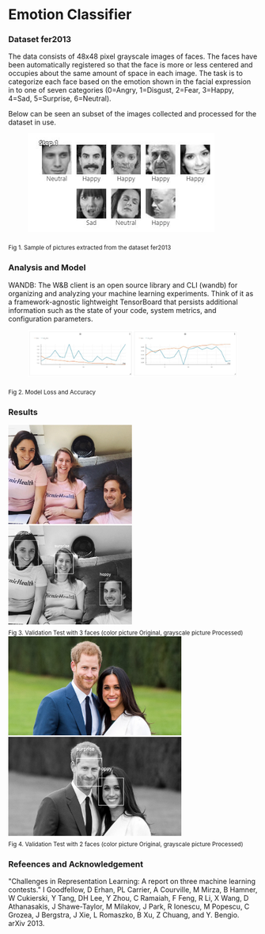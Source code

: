# Emotion Classifier

### Dataset fer2013

The data consists of 48x48 pixel grayscale images of faces. The faces have been automatically registered so that the face is more or less centered and occupies about the same amount of space in each image. The task is to categorize each face based on the emotion shown in the facial expression in to one of seven categories (0=Angry, 1=Disgust, 2=Fear, 3=Happy, 4=Sad, 5=Surprise, 6=Neutral).

Below can be seen an subset of the images collected and processed for the dataset in use.

<figure>
  <img src="Faces_Dataset.JPG">
</figure>
<sub>Fig 1. Sample of pictures extracted from the dataset fer2013</sub>

### Analysis and Model

WANDB: The W&B client is an open source library and CLI (wandb) for organizing and analyzing your machine learning experiments. Think of it as a framework-agnostic lightweight TensorBoard that persists additional information such as the state of your code, system metrics, and configuration parameters.

<figure>
  <img src="Acc_capture_WANDB.JPG">
</figure>
<sub>Fig 2. Model Loss and Accuracy</sub>

### Results



<div class="row">
  <div class="column">
    <img src="test.jpg" width="250" height="200">
  </div>
  <div class="column">
    <img src="predicted_1.png" width="250" height="200">
  </div>
  <div class="column"
  </div>
</div>
<sub>Fig 3. Validation Test with 3 faces (color picture Original, grayscale picture Processed)</sub>



<div class="row">
  <div class="column">
    <img src="harry-meghan-15.jpg" width="350" height="200">
  </div>
  <div class="column">
    <img src="predicted_2.png" width="350" height="200">
  </div>
  <div class="column"
  </div>
</div>
<sub>Fig 4. Validation Test with 2 faces (color picture Original, grayscale picture Processed)</sub>


### Refeences and Acknowledgement

"Challenges in Representation Learning: A report on three machine learning contests." I Goodfellow, D Erhan, PL Carrier, A Courville, M Mirza, B Hamner, W Cukierski, Y Tang, DH Lee, Y Zhou, C Ramaiah, F Feng, R Li, X Wang, D Athanasakis, J Shawe-Taylor, M Milakov, J Park, R Ionescu, M Popescu, C Grozea, J Bergstra, J Xie, L Romaszko, B Xu, Z Chuang, and
Y. Bengio. arXiv 2013.


